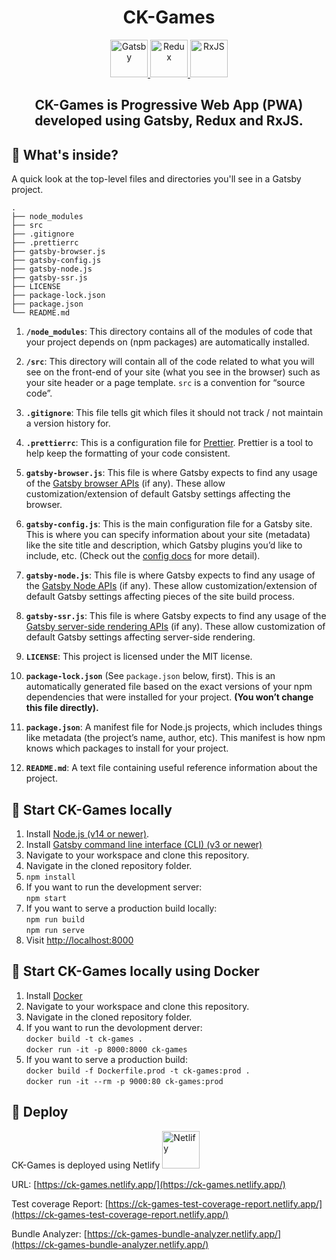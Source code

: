 <h1 align="center">
  CK-Games
</h1>

<p align="center">
  <a href="https://www.gatsbyjs.com">
    <img alt="Gatsby" src="https://www.gatsbyjs.com/Gatsby-Monogram.svg" width="60" />
  </a>
  <a href="https://redux.js.org">
    <img alt="Redux" src="https://redux.js.org/img/redux.svg" width="60" />
  </a>
  <a href="https://rxjs.dev">
    <img alt="RxJS" src="https://rxjs.dev/assets/images/logos/Rx_Logo_S.png" width="60" />
  </a>
</p>
<h2 align="center">
  CK-Games is Progressive Web App (PWA) developed using Gatsby, Redux and RxJS.
</h2>

## 🧐 What's inside?

A quick look at the top-level files and directories you'll see in a Gatsby project.

    .
    ├── node_modules
    ├── src
    ├── .gitignore
    ├── .prettierrc
    ├── gatsby-browser.js
    ├── gatsby-config.js
    ├── gatsby-node.js
    ├── gatsby-ssr.js
    ├── LICENSE
    ├── package-lock.json
    ├── package.json
    └── README.md

1.  **`/node_modules`**: This directory contains all of the modules of code that your project depends on (npm packages) are automatically installed.

2.  **`/src`**: This directory will contain all of the code related to what you will see on the front-end of your site (what you see in the browser) such as your site header or a page template. `src` is a convention for “source code”.

3.  **`.gitignore`**: This file tells git which files it should not track / not maintain a version history for.

4.  **`.prettierrc`**: This is a configuration file for [Prettier](https://prettier.io/). Prettier is a tool to help keep the formatting of your code consistent.

5.  **`gatsby-browser.js`**: This file is where Gatsby expects to find any usage of the [Gatsby browser APIs](https://www.gatsbyjs.com/docs/browser-apis/) (if any). These allow customization/extension of default Gatsby settings affecting the browser.

6.  **`gatsby-config.js`**: This is the main configuration file for a Gatsby site. This is where you can specify information about your site (metadata) like the site title and description, which Gatsby plugins you’d like to include, etc. (Check out the [config docs](https://www.gatsbyjs.com/docs/gatsby-config/) for more detail).

7.  **`gatsby-node.js`**: This file is where Gatsby expects to find any usage of the [Gatsby Node APIs](https://www.gatsbyjs.com/docs/node-apis/) (if any). These allow customization/extension of default Gatsby settings affecting pieces of the site build process.

8.  **`gatsby-ssr.js`**: This file is where Gatsby expects to find any usage of the [Gatsby server-side rendering APIs](https://www.gatsbyjs.com/docs/ssr-apis/) (if any). These allow customization of default Gatsby settings affecting server-side rendering.

9.  **`LICENSE`**: This project is licensed under the MIT license.

10. **`package-lock.json`** (See `package.json` below, first). This is an automatically generated file based on the exact versions of your npm dependencies that were installed for your project. **(You won’t change this file directly).**

11. **`package.json`**: A manifest file for Node.js projects, which includes things like metadata (the project’s name, author, etc). This manifest is how npm knows which packages to install for your project.

12. **`README.md`**: A text file containing useful reference information about the project.

## 🚀 Start CK-Games locally

1. Install [Node.js (v14 or newer)](https://nodejs.dev/learn).
2. Install [Gatsby command line interface (CLI) (v3 or newer)](https://www.gatsbyjs.com/docs/tutorial/part-0/#gatsby-cli)
3. Navigate to your workspace and clone this repository.
4. Navigate in the cloned repository folder.
5. `npm install`
6. If you want to run the development server:<br>
   `npm start`
7. If you want to serve a production build locally: <br>
   `npm run build`<br>
   `npm run serve`<br>
8. Visit [http://localhost:8000](http://localhost:8000)

## 🚀 Start CK-Games locally using Docker

1. Install [Docker](https://www.docker.com/get-started)
2. Navigate to your workspace and clone this repository.
3. Navigate in the cloned repository folder.
4. If you want to run the devolopment derver:<br>
   `docker build -t ck-games .`<br>
   `docker run -it -p 8000:8000 ck-games`<br>
5. If you want to serve a production build:<br>
   `docker build -f Dockerfile.prod -t ck-games:prod .`<br>
   `docker run -it --rm -p 9000:80 ck-games:prod`

## 💫 Deploy

CK-Games is deployed using Netlify
<a href="https://www.netlify.com/">
<img alt="Netlify" src="https://www.netlify.com/img/deploy/button.svg" width="60" />
</a>

URL: [https://ck-games.netlify.app/](https://ck-games.netlify.app/)

Test coverage Report: [https://ck-games-test-coverage-report.netlify.app/](https://ck-games-test-coverage-report.netlify.app/)

Bundle Analyzer: [https://ck-games-bundle-analyzer.netlify.app/](https://ck-games-bundle-analyzer.netlify.app/)


